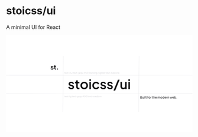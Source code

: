 

# stoicss/ui
A minimal UI for React

![stoicss](https://github.com/ekovegeance/stoicss/blob/main/app/opengraph-image.png)

